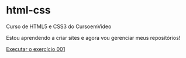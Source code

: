 # html-css
 Curso de HTML5 e CSS3 do CursoemVideo

Estou aprendendo a criar sites e agora vou gerenciar meus repositórios!

<a href="https://pedroohy.github.io/html-css/Exercicios/ex001/index.html">Executar o exercício 001<a>